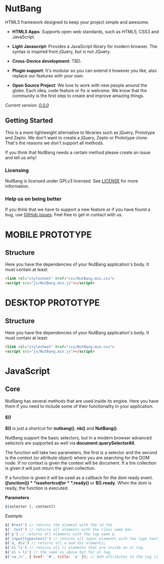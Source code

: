 NutBang
=======
HTML5 framework designed to keep your project simple and awesome.

 * **HTML5 Apps**: Supports open web standards, such as HTML5, CSS3 and JavaScript.

 * **Light Javascript**: Provides a JavaScript library for modern browser. The syntax is inspired from jQuery, but is not JQuery.

 * **Cross-Device development**: TBD.

 * **Plugin support**: It's modular so you can extend it however you like, also replace our features with your own.

 * **Open Source Project**: We love to work with new people around the globe. Each idea, code feature or fix is welcome. We know that the community is the first step to create and improve amazing things.

*Current version: [0.0.0]()*



Getting Started
---------------
This is a more lightweight alternative to libraries such as jQuery, Prototype and Zepto. We don't want to create a jQuery, Zepto or Prototype clone. That's the reasons we don't support all methods. 

If you think that NutBang needs a certain method please create an issue and tell us why!

### Licensing
NutBang is licensed under GPLv3 licensed. See [LICENSE](https://github.com/NutBang/NutBang/blob/master/LICENSE.md) for more information.

### Help us on being better
If you think that we have to support a new feature or if you have found a bug, use [GitHub issues](https://github.com/NutBang/NutBang/issues). Feel free to get in contact with us.

MOBILE PROTOTYPE
================

Structure
---------
Here you have the dependencies of your NutBang application's body. It must contain at least:

``` html
<link rel="stylesheet" href="css/NutBang.min.css">
<script src="js/NutBang.min.js"></script>
```

DESKTOP PROTOTYPE
=================

Structure
---------
Here you have the dependencies of your NutBang application's body. It must contain at least:

``` html
<link rel="stylesheet" href="css/NutBang.min.css">
<script src="js/NutBang.min.js"></script>
```

JavaScript
==========

Core
----
NutBang has several methods that are used inside its engine. Here you have them if you need to include some of their functionality in your application.

#### $()
**$()** is just a shortcut for **nutbang()**, **nb()** and **NutBang()**.

NutBang support the basic selectors, but in a modern browser advanced selectors are supported as well via **document.querySelectorAll**.

The function will take two parameters, the first is a selector and the second is the context (or attribute object) where you are searching for the DOM node. If no context is given the context will be document. If a tire collection is given it will just return the given collection.

If a function is given it will be used as a callback for the dom ready event. **$(function () {})** is a shortcut for **$.ready()** or **$().ready**. When the dom is ready, the function is executed.

**Parameters**
``` javascript
$(selector [, context])
```

*Example*
``` javascript
$('#test') // returns the element with the id foo
$('.test') // returns all elements with the class name bar.
$('p') // returns all elements with the tag name p.
$('input[type=text]') // returns all input elements with the type text.
$('a, div') // returns all a and div elements;
$('ul li') // returns all li elements that are inside an ul tag.
$('ol > li') // the same as above but for ol tag.
$('<a />', { href: '#', title: 'a' }); // Add attributes to the tag (1.1.1+).
```